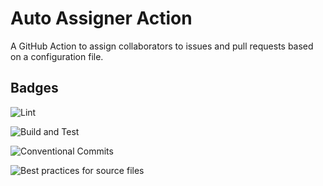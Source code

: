 # Auto Assigner Action

A GitHub Action to assign collaborators to issues and pull requests based on a configuration file.

## Badges

![Lint](https://github.com/erclu/auto-assigner/workflows/Linter/badge.svg)

![Build and Test](https://github.com/erclu/auto-assigner/workflows/Build%20and%20Test/badge.svg)

![Conventional Commits](https://github.com/erclu/auto-assigner/workflows/Conventional%20Commits/badge.svg)

![Best practices for source files](https://github.com/erclu/auto-assigner/workflows/Best%20practices%20for%20source%20files/badge.svg)

<!-- ## Usage -->
<!-- TODO write usage -->

<!-- ### Examples -->

<!-- ## Development -->
<!-- TODO write development docs -->

